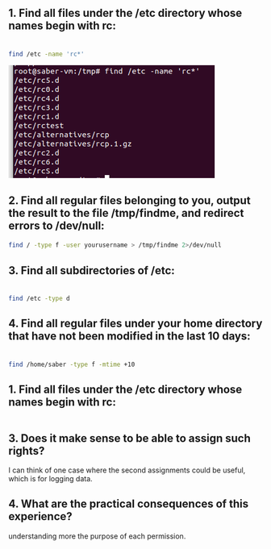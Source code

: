 ## 1. Find all files under the /etc directory whose names begin with rc:


```bash

find /etc -name 'rc*'
```
![Alt text](image.png)
## 2. Find all regular files belonging to you, output the result to the file /tmp/findme, and redirect errors to /dev/null:

```bash
find / -type f -user yourusername > /tmp/findme 2>/dev/null
```
## 3. Find all subdirectories of /etc:


```bash

find /etc -type d
```
## 4. Find all regular files under your home directory that have not been modified in the last 10 days:

```bash

find /home/saber -type f -mtime +10
```
## 1. Find all files under the /etc directory whose names begin with rc:

```bash


```

## 3. Does it make sense to be able to assign such rights?

I can think of one case where the second assignments could be useful, which is for logging data.

## 4. What are the practical consequences of this experience?

understanding more the purpose of each permission.